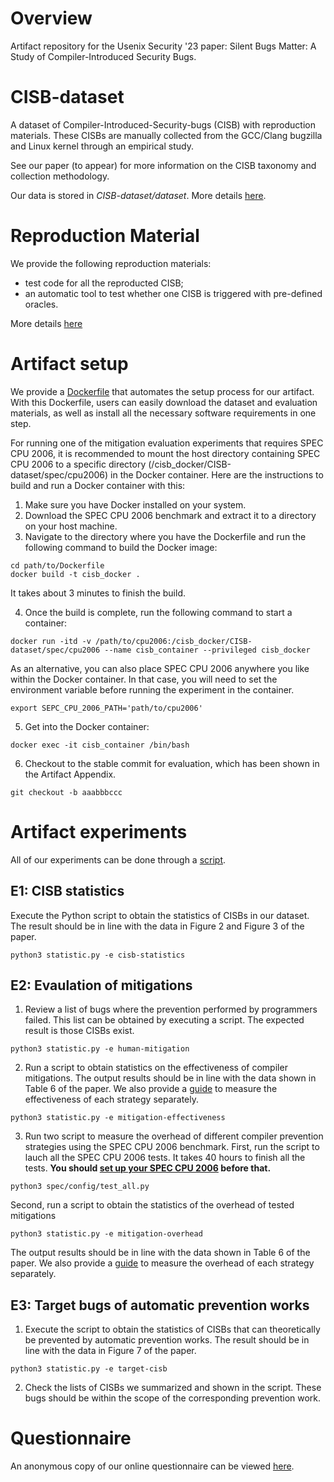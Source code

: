# Overview
Artifact repository for the Usenix Security '23 paper: 
Silent Bugs Matter: A Study of Compiler-Introduced Security Bugs.

# CISB-dataset
A dataset of Compiler-Introduced-Security-bugs (CISB) with reproduction materials.
These CISBs are manually collected from the GCC/Clang bugzilla and Linux kernel 
through an empirical study.

See our paper (to appear) for more information on the CISB taxonomy and collection methodology. 

Our data is stored in *CISB-dataset/dataset*.
More details [here](dataset/README.md).

# Reproduction Material

We provide the following reproduction materials:
- test code for all the reproducted CISB;
- an automatic tool to test whether one CISB is triggered with pre-defined oracles.

More details [here](reproduction_material/README.md)

# Artifact setup
We provide a [Dockerfile](env/Dockerfile) that automates the setup process for our artifact.
With this Dockerfile, users can easily download the dataset and evaluation materials, as well as install all the necessary software requirements in one step.

For running one of the mitigation evaluation experiments that requires SPEC CPU 2006, it is recommended to mount the host directory containing SPEC CPU 2006 to a specific directory (/cisb_docker/CISB-dataset/spec/cpu2006) in the Docker container. Here are the instructions to build and run a Docker container with this:

1. Make sure you have Docker installed on your system.
2. Download the SPEC CPU 2006 benchmark and extract it to a directory on your host machine.
3. Navigate to the directory where you have the Dockerfile and run the following command to build the Docker image: 
```
cd path/to/Dockerfile
docker build -t cisb_docker .
```
It takes about 3 minutes to finish the build.

4. Once the build is complete, run the following command to start a container:
```
docker run -itd -v /path/to/cpu2006:/cisb_docker/CISB-dataset/spec/cpu2006 --name cisb_container --privileged cisb_docker
```

As an alternative, you can also place SPEC CPU 2006 anywhere you like within the Docker container. In that case, you will need to set the environment variable before running the experiment in the container.
```
export SEPC_CPU_2006_PATH='path/to/cpu2006'
``` 

5. Get into the Docker container:
```
docker exec -it cisb_container /bin/bash
```

6. Checkout to the stable commit for evaluation, which has been shown in the Artifact Appendix.
```
git checkout -b aaabbbccc
```

# Artifact experiments
All of our experiments can be done through a [script](statistic.py).

## E1: CISB statistics

Execute the Python script to obtain the statistics of CISBs in our dataset. 
The result should be in line with the data in Figure 2 and Figure 3 of the paper.

```
python3 statistic.py -e cisb-statistics
```
## E2: Evaulation of mitigations
1. Review a list of bugs where the prevention performed by programmers failed. 
This list can be obtained by executing a script. The expected result is those CISBs exist.
```
python3 statistic.py -e human-mitigation
```
2. Run a script to obtain statistics on the effectiveness of compiler mitigations.
The output results should be in line with the data shown in Table 6 of the paper.
We also provide a [guide](compiler_strategies/README.md#effectiveness-evaluation) 
to measure the effectiveness of each strategy separately.
```
python3 statistic.py -e mitigation-effectiveness
```
3. Run two script to measure the overhead of different compiler prevention 
strategies using the SPEC CPU 2006 benchmark.
First, run the script to lauch all the SPEC CPU 2006 tests. It takes 40 hours
to finish all the tests. 
**You should [set up your SPEC CPU 2006](spec/README.md#setup-for-spec-cpu-2006) before that.**
```
python3 spec/config/test_all.py
```
Second, run a script to obtain the statistics of the overhead of tested mitigations 
```
python3 statistic.py -e mitigation-overhead
```
The output results should be in line with the data shown in Table 6 of the paper.
We also provide a [guide](spec/README.md#performance-evaluation-of-compiler-mitigations) 
to measure the overhead of each strategy separately.

<!-- As an alternative, you can also run the script to obtain all the results in one step.
```
python3 statistic.py -e mitigation-evaluation
``` -->

## E3: Target bugs of automatic prevention works
1. Execute the script to obtain the statistics of CISBs that can theoretically 
   be prevented by automatic prevention works. 
   The result should be in line with the data in Figure 7 of the paper.
```
python3 statistic.py -e target-cisb
```
2. Check the lists of CISBs we summarized and shown in the script. 
   These bugs should be within the scope of the corresponding prevention work.

# Questionnaire
An anonymous copy of our online questionnaire can be viewed 
[here](https://docs.google.com/forms/d/e/1FAIpQLSc1EagB7LyiSfjdg-nl1C4TBrpr5zVN9Z8P3VufBRQKO05_AQ/viewform?usp=sf_link).